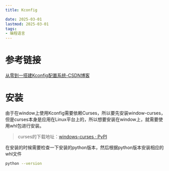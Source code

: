 ```yaml
---
title: Kconfig

date: 2025-03-01
lastmod: 2025-03-01
tags:
- 编程语言
---
```




# 参考链接

[从零到一搭建Kconfig配置系统-CSDN博客](https://blog.csdn.net/wenbo13579/article/details/127464764)

# 安装

由于在window上使用Kconfig需要依赖Curses，所以要先安装window-curses，但是curses本身是应用在Linux平台上的，所以想要安装在window上，就需要使用whl包进行安装。

> curses的下载地址：[windows-curses · PyPI](https://pypi.org/project/windows-curses/#files)

在安装的时候需要检查一下安装的python版本，然后根据python版本安装相应的whl文件

```bash
python --version
```

